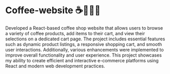 # Coffee-website ☕🍪🍩🍫

Developed a React-based coffee shop website that allows users to browse a variety of coffee products, add items to their cart, and view their selections on a dedicated cart page. The project includes essential features such as dynamic product listings, a responsive shopping cart, and smooth user interactions. Additionally, various enhancements were implemented to improve overall functionality and user experience. This project showcases my ability to create efficient and interactive e-commerce platforms using React and modern web development practices.






